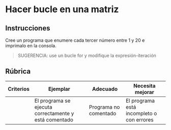 # Hacer bucle en una matriz

## Instrucciones

Cree un programa que enumere cada tercer número entre 1 y 20 e imprimalo en la consola.

> SUGERENCIA: use un bucle for y modifique la expresión-iteración

## Rúbrica

| Criterios | Ejemplar | Adecuado | Necesita mejorar |
| -------- | --------------------------------------- | ------------------------ | ------------------------------ |
| | El programa se ejecuta correctamente y está comentado | Programa no comentado | El programa está incompleto o con errores |

